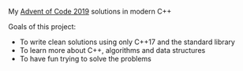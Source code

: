 My [Advent of Code 2019](http://adventofcode.com/2019) solutions in modern C++

Goals of this project:
- To write clean solutions using only C++17 and the standard library
- To learn more about C++, algorithms and data structures
- To have fun trying to solve the problems
